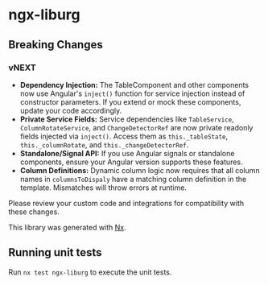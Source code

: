 # ngx-liburg

## Breaking Changes

### vNEXT
- **Dependency Injection:** The TableComponent and other components now use Angular's `inject()` function for service injection instead of constructor parameters. If you extend or mock these components, update your code accordingly.
- **Private Service Fields:** Service dependencies like `TableService`, `ColumnRotateService`, and `ChangeDetectorRef` are now private readonly fields injected via `inject()`. Access them as `this._tableState`, `this._columnRotate`, and `this._changeDetectorRef`.
- **Standalone/Signal API:** If you use Angular signals or standalone components, ensure your Angular version supports these features.
- **Column Definitions:** Dynamic column logic now requires that all column names in `columnsToDispaly` have a matching column definition in the template. Mismatches will throw errors at runtime.

Please review your custom code and integrations for compatibility with these changes.

This library was generated with [Nx](https://nx.dev).

## Running unit tests

Run `nx test ngx-liburg` to execute the unit tests.
